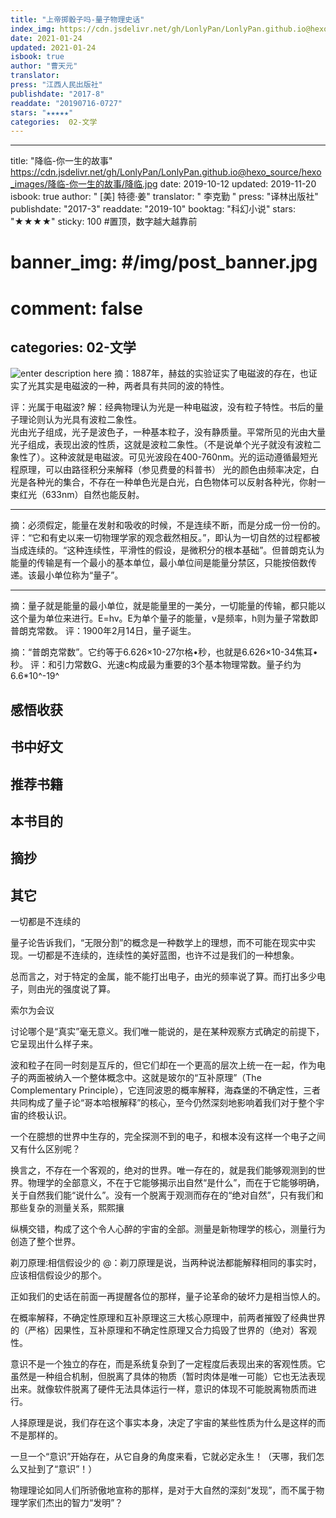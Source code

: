 ```yaml
---
title: "上帝掷骰子吗-量子物理史话"
index_img: https://cdn.jsdelivr.net/gh/LonlyPan/LonlyPan.github.io@hexo_source/hexo_images/上帝掷骰子吗-量子物理史话/1653834442422.png
date: 2021-01-24
updated: 2021-01-24
isbook: true
author: "曹天元"
translator: 
press: "江⻄人⺠出版社"
publishdate: "2017-8"
readdate: "20190716-0727"
stars: "★★★★★" 
categories:  02-文学
---
```


---
title: "降临-你一生的故事"
 https://cdn.jsdelivr.net/gh/LonlyPan/LonlyPan.github.io@hexo_source/hexo_images/降临-你⼀⽣的故事/降临.jpg
date: 2019-10-12
updated: 2019-11-20
isbook: true
author: " [美] 特德·姜"
translator: " 李克勤 "
press: "译林出版社"
publishdate: "2017-3"
readdate: "2019-10"
booktag: "科幻小说"
stars: "★★★★" 
sticky: 100 #置顶，数字越大越靠前
# banner_img: #/img/post_banner.jpg
# comment: false
categories:  02-文学
---


![enter description here]()
摘：1887年，赫兹的实验证实了电磁波的存在，也证实了光其实是电磁波的一种，两者具有共同的波的特性。  
<!--more-->
评：光属于电磁波?
解：经典物理认为光是一种电磁波，没有粒子特性。书后的量子理论则认为光具有波粒二象性。  
光由光子组成，光子是波色子，一种基本粒子，没有静质量。平常所见的光由大量光子组成，表现出波的性质，这就是波粒二象性。（不是说单个光子就没有波粒二象性了）。这种波就是电磁波。可见光波段在400-760nm。光的运动遵循最短光程原理，可以由路径积分来解释（参见费曼的科普书）
光的颜色由频率决定，白光是各种光的集合，不存在一种单色光是白光，白色物体可以反射各种光，你射一束红光（633nm）自然也能反射。

----------

摘：必须假定，能量在发射和吸收的时候，不是连续不断，而是分成一份一份的。
评：“它和有史以来一切物理学家的观念截然相反。”，即认为一切自然的过程都被当成连续的。“这种连续性，平滑性的假设，是微积分的根本基础”。但普朗克认为能量的传输是有一个最小的基本单位，最小单位间是能量分禁区，只能按倍数传递。该最小单位称为“量子”。

----------

摘：量子就是能量的最小单位，就是能量里的一美分，一切能量的传输，都只能以这个量为单位来进行。E=hv。E为单个量子的能量，v是频率，h则为量子常数即普朗克常数。
评：1900年2月14日，量子诞生。

摘：“普朗克常数”。它约等于6.626×10-27尔格•秒，也就是6.626×10-34焦耳•秒。
评：和引力常数G、光速c构成最为重要的3个基本物理常数。量子约为6.6\*10^-19^



## 感悟收获

<!--more-->

## 书中好文
## 推荐书籍
## 本书目的
## 摘抄
## 其它


一切都是不连续的

量子论告诉我们，“无限分割”的概念是一种数学上的理想，而不可能在现实中实现。一切都是不连续的，连续性的美好蓝图，也许不过是我们的一种想象。

总而言之，对于特定的金属，能不能打出电子，由光的频率说了算。而打出多少电子，则由光的强度说了算。

索尔为会议



讨论哪个是“真实”毫无意义。我们唯一能说的，是在某种观察方式确定的前提下，它呈现出什么样子来。

波和粒子在同一时刻是互斥的，但它们却在一个更高的层次上统一在一起，作为电子的两面被纳入一个整体概念中。这就是玻尔的“互补原理”（The Complementary Principle），它连同波恩的概率解释，海森堡的不确定性，三者共同构成了量子论“哥本哈根解释”的核心，至今仍然深刻地影响着我们对于整个宇宙的终极认识。

一个在臆想的世界中生存的，完全探测不到的电子，和根本没有这样一个电子之间又有什么区别呢？

 换言之，不存在一个客观的，绝对的世界。唯一存在的，就是我们能够观测到的世界。物理学的全部意义，不在于它能够揭示出自然“是什么”，而在于它能够明确，关于自然我们能“说什么”。没有一个脱离于观测而存在的“绝对自然”，只有我们和那些复杂的测量关系，熙熙攘

纵横交错，构成了这个令人心醉的宇宙的全部。测量是新物理学的核心，测量行为创造了整个世界。

剃刀原理:相信假设少的
@：剃刀原理是说，当两种说法都能解释相同的事实时，应该相信假设少的那个。

正如我们的史话在前面一再提醒各位的那样，量子论革命的破坏力是相当惊人的。

在概率解释，不确定性原理和互补原理这三大核心原理中，前两者摧毁了经典世界的（严格）因果性，互补原理和不确定性原理又合力捣毁了世界的（绝对）客观性。

意识不是一个独立的存在，而是系统复杂到了一定程度后表现出来的客观性质。它虽然是一种组合机制，但脱离了具体的物质（暂时肉体是唯一可能）它也无法表现出来。就像软件脱离了硬件无法具体运行一样，意识的体现不可能脱离物质而进行。

人择原理是说，我们存在这个事实本身，决定了宇宙的某些性质为什么是这样的而不是那样的。

一旦一个“意识”开始存在，从它自身的角度来看，它就必定永生！（天哪，我们怎么又扯到了“意识”！）

物理理论如同人们所骄傲地宣称的那样，是对于大自然的深刻“发现”，而不属于物理学家们杰出的智力“发明”？


